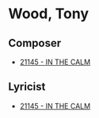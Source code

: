 # Wood, Tony

## Composer

- [21145 - IN THE CALM](/hymns/21145.md)

## Lyricist

- [21145 - IN THE CALM](/hymns/21145.md)

